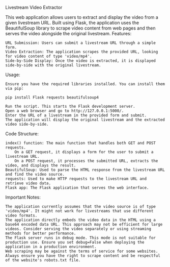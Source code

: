 Livestream Video Extractor

This web application allows users to extract and display the video from a given livestream URL. Built using Flask, the application uses the BeautifulSoup library to scrape video content from web pages and then serves the video alongside the original livestream.
Features:

    URL Submission: Users can submit a livestream URL through a simple form.
    Video Extraction: The application scrapes the provided URL, looking for video content of type 'video/mp4'.
    Side-by-Side Display: Once the video is extracted, it is displayed side-by-side with the original livestream.

Usage:

    Ensure you have the required libraries installed. You can install them via pip:

    pip install Flask requests beautifulsoup4

    Run the script. This starts the Flask development server.
    Open a web browser and go to http://127.0.0.1:5000/.
    Enter the URL of a livestream in the provided form and submit.
    The application will display the original livestream and the extracted video side-by-side.

Code Structure:

    index() function: The main function that handles both GET and POST requests.
        On a GET request, it displays a form for the user to submit a livestream URL.
        On a POST request, it processes the submitted URL, extracts the video, and displays the result.
    BeautifulSoup: Used to parse the HTML response from the livestream URL and find the video source.
    requests: Used to make HTTP requests to the livestream URL and retrieve video data.
    Flask app: The Flask application that serves the web interface.

Important Notes:

    The application currently assumes that the video source is of type 'video/mp4'. It might not work for livestreams that use different video formats.
    The application directly embeds the video data in the HTML using a base64 encoded data URL. This approach may not be efficient for large videos. Consider serving the video separately or using streaming methods for better performance.
    The Flask server runs in debug mode. This mode is not suitable for production use. Ensure you set debug=False when deploying the application in a production environment.
    Web scraping may be against the terms of service for some websites. Always ensure you have the right to scrape content and be respectful of the website's robots.txt file.
